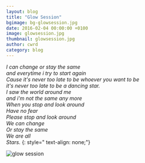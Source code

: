 ```yaml
---
layout: blog
title: "Glow Session"
bgimage: bg-glowsession.jpg
date: 2016-02-04 00:00:00 +0100
image: glowsession.jpg
thumbnail: glowsession.jpg
author: cwrd
category: blog
---
```


*I can change or stay the same  
and everytime i try to start again  
Cause it's never too late to be whoever you want to be  
it's never too late to be a dancing star.  
I saw the world around me  
and i'm not the same any more  
When you stop and look around  
Have no fear  
Please stop and look around  
We can change  
Or stay the same  
We are all  
Stars.*
{: style=" text-align: none;"}


![glow session](https://farm2.staticflickr.com/1580/24141554224_584b4b917d_k.jpg)